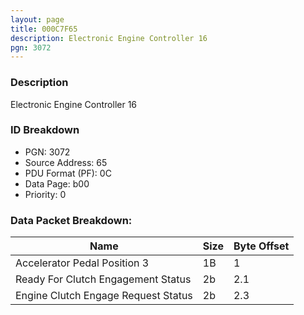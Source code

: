 ```yaml
---
layout: page
title: 000C7F65
description: Electronic Engine Controller 16
pgn: 3072
---
```


### Description

Electronic Engine Controller 16

### ID Breakdown
* PGN: 3072
* Source Address: 65
* PDU Format (PF): 0C
* Data Page: b00
* Priority: 0

### Data Packet Breakdown:

| Name | Size | Byte Offset |
| ---- | ---- | ----------- |
| Accelerator Pedal Position 3 | 1B | 1 |
| Ready For Clutch Engagement Status | 2b | 2.1 |
| Engine Clutch Engage Request Status | 2b | 2.3 |
